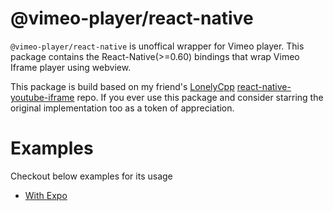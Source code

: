 # @vimeo-player/react-native

`@vimeo-player/react-native` is unoffical wrapper for Vimeo player. This package contains the React-Native(>=0.60) bindings that wrap Vimeo Iframe player using webview.

This package is build based on my friend's [LonelyCpp](https://github.com/LonelyCpp) [react-native-youtube-iframe](https://github.com/LonelyCpp/react-native-youtube-iframe) repo. If you ever use this package and consider starring the original implementation too as a token of appreciation.

# Examples

Checkout below examples for its usage

- [With Expo](https://github.com/imshubhamsingh/vimeo-player/tree/main/examples/with-expo)

